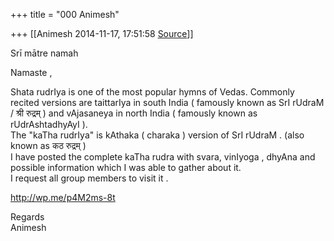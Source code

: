 +++
title = "000 Animesh"

+++
[[Animesh	2014-11-17, 17:51:58 [Source](https://groups.google.com/g/samskrita/c/YNYsHv2X-dA)]]



Srī mātre namah

Namaste ,

Shata rudrIya is one of the most popular hymns of Vedas. Commonly recited versions are taittarIya in south India ( famously known as SrI rUdraM / श्री रुद्रम् ) and vAjasaneya in north India ( famously known as rUdrAshtadhyAyI ).  
The "kaTha rudrIya" is kAthaka ( charaka ) version of SrI rUdraM . (also known as कठ रुद्रम् )  
I have posted the complete kaTha rudra with svara, vinIyoga , dhyAna and possible information which I was able to gather about it.  
I request all group members to visit it .

<http://wp.me/p4M2ms-8t>

Regards  
Animesh  

